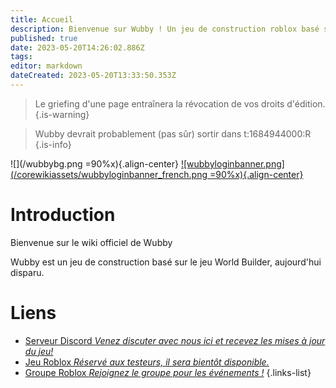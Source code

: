 ```yaml
---
title: Accueil
description: Bienvenue sur Wubby ! Un jeu de construction roblox basé sur World Builder (dont le contenu a été supprimé).
published: true
date: 2023-05-20T14:26:02.886Z
tags: 
editor: markdown
dateCreated: 2023-05-20T13:33:50.353Z
---
```


> Le griefing d'une page entraînera la révocation de vos droits d'édition.
{.is-warning}

> Wubby devrait probablement (pas sûr) sortir dans t:1684944000:R
{.is-info}

![](/wubbybg.png =90%x){.align-center}
[ ![wubbyloginbanner.png](/corewikiassets/wubbyloginbanner_french.png =90%x){.align-center}](https://shlink.choke.dev/WubbyWikiLogin)

# Introduction

Bienvenue sur le wiki officiel de Wubby

Wubby est un jeu de construction basé sur le jeu World Builder, aujourd'hui disparu.

# Liens
- [Serveur Discord *Venez discuter avec nous ici et recevez les mises à jour du jeu!*](https://discord.gg/YHtthk2dYX)
- [Jeu Roblox *Réservé aux testeurs, il sera bientôt disponible.*](https://www.roblox.com/games/12519560096/Wubby)
- [Groupe Roblox *Rejoignez le groupe pour les événements !*](https://www.roblox.com/groups/16993480)
{.links-list}